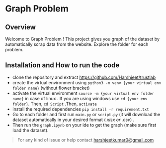 # Graph Problem

## Overview

Welcome to Graph Problem ! This project gives you graph of the dataset by automatically scrap data from the website. Explore the folder for each problem.


## Installation and How to run the code
* clone the repository and extract [https://github.com/Harshjeet/trustlab ](https://github.com/Harshjeet/trustlab.git)
* create the virtual environment using `python3 -m venv {your virtual env folder name}` (without flower bracket)
* activate the virtual environment `source -m {your virtual env folder name}` in case of linux . If you are using windows use `cd {your env folder}`. Then,  `cd Script` .Then, `activate`
* install the required dependencies  `pip install -r requirement.txt`
* Go to each folder and first run `main.py` or `script.py` (it will download the dataset automatically in your desired format (*.xlsx or .csv*) .
* Then run the `graph.ipynb` on your ide to get the graph (make sure first load the dataset). 
  
> For any kind of issue or help contact <harshjeetkumar0@gmail.com>
